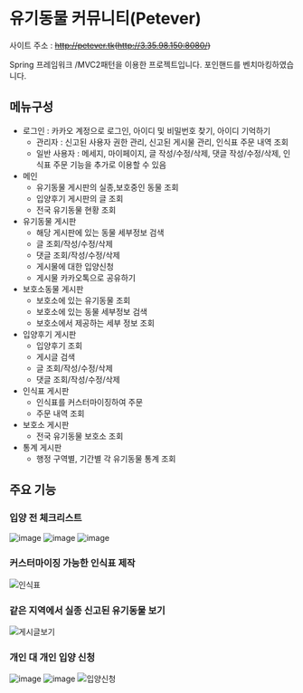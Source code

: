 # 유기동물 커뮤니티(Petever)
사이트 주소 : ~~<http://petever.tk>(<http://3.35.98.150:8080/>)~~

Spring 프레임워크 /MVC2패턴을 이용한 프로젝트입니다.
포인핸드를 벤치마킹하였습니다.

## 메뉴구성
* 로그인 : 카카오 계정으로 로그인, 아이디 및 비밀번호 찾기, 아이디 기억하기
	- 관리자 : 신고된 사용자 권한 관리, 신고된 게시물 관리, 인식표 주문 내역 조회
	- 일반 사용자 : 메세지, 마이페이지, 글 작성/수정/삭제, 댓글 작성/수정/삭제, 인식표 주문 기능을 추가로 이용할 수 있음
* 메인 
	- 유기동물 게시판의 실종,보호중인 동물 조회
	- 입양후기 게시판의 글 조회
	- 전국 유기동물 현황 조회
* 유기동물 게시판 
	- 해당 게시판에 있는 동물 세부정보 검색
	- 글 조회/작성/수정/삭제
	- 댓글 조회/작성/수정/삭제
	- 게시물에 대한 입양신청
	- 게시물 카카오톡으로 공유하기
* 보호소동물 게시판
	- 보호소에 있는 유기동물 조회
	- 보호소에 있는 동물 세부정보 검색
	- 보호소에서 제공하는 세부 정보 조회
* 입양후기 게시판 
	- 입양후기 조회
	- 게시글 검색
	- 글 조회/작성/수정/삭제
	- 댓글 조회/작성/수정/삭제
* 인식표 게시판
	- 인식표를 커스터마이징하여 주문
	- 주문 내역 조회
* 보호소 게시판
	- 전국 유기동물 보호소 조회
* 통계 게시판 
	- 행정 구역별, 기간별 각 유기동물 통계 조회

## 주요 기능
### 입양 전 체크리스트
![image](https://user-images.githubusercontent.com/66931821/98469989-056c0900-2226-11eb-86dc-32c03e7bc5ca.png)
![image](https://user-images.githubusercontent.com/66931821/98469990-07ce6300-2226-11eb-8a80-e2105873db11.png)
![image](https://user-images.githubusercontent.com/66931821/98469992-08ff9000-2226-11eb-878b-57190b457687.png)
### 커스터마이징 가능한 인식표 제작
![인식표](https://user-images.githubusercontent.com/66931821/98469973-f84f1a00-2225-11eb-8792-03936d59abda.png)
### 같은 지역에서 실종 신고된 유기동물 보기
![게시글보기](https://user-images.githubusercontent.com/66931821/98470010-2cc2d600-2226-11eb-9a22-809af5497346.jpg)
### 개인 대 개인 입양 신청
![image](https://user-images.githubusercontent.com/66931821/98469920-b1f9bb00-2225-11eb-9c2a-e1e92ab9f2e4.png)
![image](https://user-images.githubusercontent.com/66931821/98469928-b8883280-2225-11eb-8f50-a5b05cedd230.png)
![입양신청](https://user-images.githubusercontent.com/66931821/98469934-c342c780-2225-11eb-80a5-2d433b60f5e7.png)
